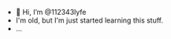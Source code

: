 - 👋 Hi, I’m @112343lyfe
- I'm old, but I'm just started learning this stuff.
- ...


<!---
112343lyfe/112343lyfe is a ✨ special ✨ repository because its `README.md` (this file) appears on your GitHub profile.
You can click the Preview link to take a look at your changes.
--->
